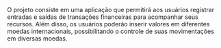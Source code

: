 O projeto consiste em uma aplicação que permitirá aos usuários registrar entradas e saídas de transações financeiras para acompanhar seus recursos. Além disso, os usuários poderão inserir valores em diferentes moedas internacionais, possibilitando o controle de suas movimentações em diversas moedas.
